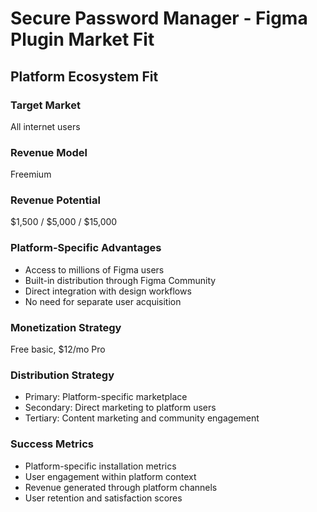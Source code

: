 # Secure Password Manager - Figma Plugin Market Fit

## Platform Ecosystem Fit

### Target Market
All internet users

### Revenue Model
Freemium

### Revenue Potential
$1,500 / $5,000 / $15,000

### Platform-Specific Advantages
- Access to millions of Figma users
- Built-in distribution through Figma Community
- Direct integration with design workflows
- No need for separate user acquisition

### Monetization Strategy
Free basic, $12/mo Pro

### Distribution Strategy
- Primary: Platform-specific marketplace
- Secondary: Direct marketing to platform users
- Tertiary: Content marketing and community engagement

### Success Metrics
- Platform-specific installation metrics
- User engagement within platform context
- Revenue generated through platform channels
- User retention and satisfaction scores
